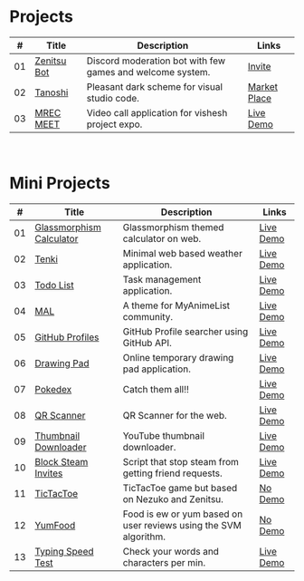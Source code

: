 # Projects

|  #   | Title                                              | Description                                               | Links                                                        |
| :--: | ----------------------------------------------------- | --------------------------------------------------------- | ------------------------------------------------------------ |
|  01  | [Zenitsu Bot](https://github.com/Calatop/Zenitsu-bot) | Discord moderation bot with few games and welcome system. | [Invite](https://discord.com/oauth2/authorize?client_id=766218598913146901&permissions=8&scope=bot) |
|  02  | [Tanoshi ](https://github.com/Calatop/Tanoshi)        | Pleasant dark scheme for visual studio code.              | [Market Place](https://marketplace.visualstudio.com/items?itemName=RohanSanjeev.tanoshi) |
|  03  | [MREC MEET ](https://github.com/Calatop/MREC-MEET)    | Video call application for vishesh project expo.          | [Live Demo](https://ckvyqugj7184663idk0i811d0su-8rbb2fvau-calatop.vercel.app/authenticate) |

<br>

# Mini Projects

|  #   | Title                                              | Description                               | Links                                                        |
| :--: | ------------------------------------------------------------ | ----------------------------------------- | ------------------------------------------------------------ |
|  01  | [Glassmorphism Calculator](https://github.com/Calatop/Glassmorphism-Calculator) | Glassmorphism themed calculator on web.   | [Live Demo](https://calatop.github.io/Glassmorphism-Calculator/) |
|  02  | [Tenki](https://github.com/zenandnez/Tenki)    | Minimal web based weather application.    | [Live Demo](https://zenandnez.github.io/Tenki/)              |
|  03  | [Todo List](https://github.com/Calatop/Todo)                 | Task management application.              | [Live Demo](https://calatop.github.io/Todo/)                 |
|  04  | [MAL](https://github.com/Calatop/My-Anime-List-Custom-Theme) | A theme for MyAnimeList community.        | [Live Demo](https://myanimelist.net/animelist/Calatop)       |
|  05  | [GitHub Profiles](https://github.com/Calatop/GitHub-Profiles) | GitHub Profile searcher using GitHub API. | [Live Demo](https://calatop.github.io/GitHub-Profiles/)      |
|  06  | [Drawing Pad](https://github.com/Calatop/Drawing-pad)        | Online temporary drawing pad application.  | [Live Demo](https://calatop.github.io/Drawing-pad/)          |
|  07  | [Pokedex](https://github.com/Calatop/Pokedex)                | Catch them all!!                          | [Live Demo](https://calatop.github.io/Pokedex/)              |
|  08  | [QR Scanner](https://github.com/Calatop/QR-Scanner)          | QR Scanner for the web.                    | [Live Demo](https://calatop.github.io/QR-Scanner/)           |
|  09  | [Thumbnail Downloader](https://github.com/Calatop/Thumbnail-Downloader) | YouTube thumbnail downloader.              | [Live Demo](https://calatop.github.io/Thumbnail-Downloader/) |
|  10  | [Block Steam Invites](https://github.com/Calatop/Block-Steam-Invites) | Script that stop steam from getting friend requests.       | [Live Demo](https://www.youtube.com/watch?v=KhLYxv3iry0&ab_channel=Calatop) |
|  11  | [TicTacToe](https://github.com/zenandnez/TicTacToe)            | TicTacToe game but based on Nezuko and Zenitsu.              | [No Demo](https://github.com/zenandnez/TicTacToe)                                                  |
|  12  | [YumFood](https://github.com/Calatop/YumFood)                | Food is ew or yum based on user reviews using the SVM algorithm. | [No Demo](https://github.com/Calatop/YumFood)                                                  |
|  13  | [Typing Speed Test](https://github.com/zenandnez/Typing_Speed_Test) | Check your words and characters per min.   | [Live Demo](https://zenandnez.github.io/Typing_Speed_Test/) |


